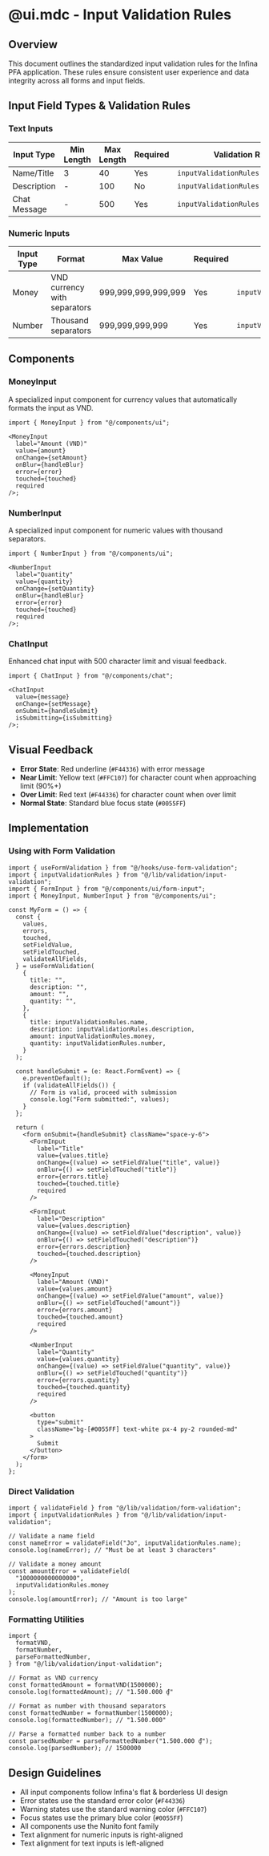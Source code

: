 # @ui.mdc - Input Validation Rules

## Overview

This document outlines the standardized input validation rules for the Infina PFA application. These rules ensure consistent user experience and data integrity across all forms and input fields.

## Input Field Types & Validation Rules

### Text Inputs

| Input Type   | Min Length | Max Length | Required | Validation Rule                    |
| ------------ | ---------- | ---------- | -------- | ---------------------------------- |
| Name/Title   | 3          | 40         | Yes      | `inputValidationRules.name`        |
| Description  | -          | 100        | No       | `inputValidationRules.description` |
| Chat Message | -          | 500        | Yes      | `inputValidationRules.chatMessage` |

### Numeric Inputs

| Input Type | Format                       | Max Value           | Required | Validation Rule               |
| ---------- | ---------------------------- | ------------------- | -------- | ----------------------------- |
| Money      | VND currency with separators | 999,999,999,999,999 | Yes      | `inputValidationRules.money`  |
| Number     | Thousand separators          | 999,999,999,999     | Yes      | `inputValidationRules.number` |

## Components

### MoneyInput

A specialized input component for currency values that automatically formats the input as VND.

```tsx
import { MoneyInput } from "@/components/ui";

<MoneyInput
  label="Amount (VND)"
  value={amount}
  onChange={setAmount}
  onBlur={handleBlur}
  error={error}
  touched={touched}
  required
/>;
```

### NumberInput

A specialized input component for numeric values with thousand separators.

```tsx
import { NumberInput } from "@/components/ui";

<NumberInput
  label="Quantity"
  value={quantity}
  onChange={setQuantity}
  onBlur={handleBlur}
  error={error}
  touched={touched}
  required
/>;
```

### ChatInput

Enhanced chat input with 500 character limit and visual feedback.

```tsx
import { ChatInput } from "@/components/chat";

<ChatInput
  value={message}
  onChange={setMessage}
  onSubmit={handleSubmit}
  isSubmitting={isSubmitting}
/>;
```

## Visual Feedback

- **Error State**: Red underline (`#F44336`) with error message
- **Near Limit**: Yellow text (`#FFC107`) for character count when approaching limit (90%+)
- **Over Limit**: Red text (`#F44336`) for character count when over limit
- **Normal State**: Standard blue focus state (`#0055FF`)

## Implementation

### Using with Form Validation

```tsx
import { useFormValidation } from "@/hooks/use-form-validation";
import { inputValidationRules } from "@/lib/validation/input-validation";
import { FormInput } from "@/components/ui/form-input";
import { MoneyInput, NumberInput } from "@/components/ui";

const MyForm = () => {
  const {
    values,
    errors,
    touched,
    setFieldValue,
    setFieldTouched,
    validateAllFields,
  } = useFormValidation(
    {
      title: "",
      description: "",
      amount: "",
      quantity: "",
    },
    {
      title: inputValidationRules.name,
      description: inputValidationRules.description,
      amount: inputValidationRules.money,
      quantity: inputValidationRules.number,
    }
  );

  const handleSubmit = (e: React.FormEvent) => {
    e.preventDefault();
    if (validateAllFields()) {
      // Form is valid, proceed with submission
      console.log("Form submitted:", values);
    }
  };

  return (
    <form onSubmit={handleSubmit} className="space-y-6">
      <FormInput
        label="Title"
        value={values.title}
        onChange={(value) => setFieldValue("title", value)}
        onBlur={() => setFieldTouched("title")}
        error={errors.title}
        touched={touched.title}
        required
      />

      <FormInput
        label="Description"
        value={values.description}
        onChange={(value) => setFieldValue("description", value)}
        onBlur={() => setFieldTouched("description")}
        error={errors.description}
        touched={touched.description}
      />

      <MoneyInput
        label="Amount (VND)"
        value={values.amount}
        onChange={(value) => setFieldValue("amount", value)}
        onBlur={() => setFieldTouched("amount")}
        error={errors.amount}
        touched={touched.amount}
        required
      />

      <NumberInput
        label="Quantity"
        value={values.quantity}
        onChange={(value) => setFieldValue("quantity", value)}
        onBlur={() => setFieldTouched("quantity")}
        error={errors.quantity}
        touched={touched.quantity}
        required
      />

      <button
        type="submit"
        className="bg-[#0055FF] text-white px-4 py-2 rounded-md"
      >
        Submit
      </button>
    </form>
  );
};
```

### Direct Validation

```tsx
import { validateField } from "@/lib/validation/form-validation";
import { inputValidationRules } from "@/lib/validation/input-validation";

// Validate a name field
const nameError = validateField("Jo", inputValidationRules.name);
console.log(nameError); // "Must be at least 3 characters"

// Validate a money amount
const amountError = validateField(
  "1000000000000000",
  inputValidationRules.money
);
console.log(amountError); // "Amount is too large"
```

### Formatting Utilities

```tsx
import {
  formatVND,
  formatNumber,
  parseFormattedNumber,
} from "@/lib/validation/input-validation";

// Format as VND currency
const formattedAmount = formatVND(1500000);
console.log(formattedAmount); // "1.500.000 ₫"

// Format as number with thousand separators
const formattedNumber = formatNumber(1500000);
console.log(formattedNumber); // "1.500.000"

// Parse a formatted number back to a number
const parsedNumber = parseFormattedNumber("1.500.000 ₫");
console.log(parsedNumber); // 1500000
```

## Design Guidelines

- All input components follow Infina's flat & borderless UI design
- Error states use the standard error color (`#F44336`)
- Warning states use the standard warning color (`#FFC107`)
- Focus states use the primary blue color (`#0055FF`)
- All components use the Nunito font family
- Text alignment for numeric inputs is right-aligned
- Text alignment for text inputs is left-aligned
